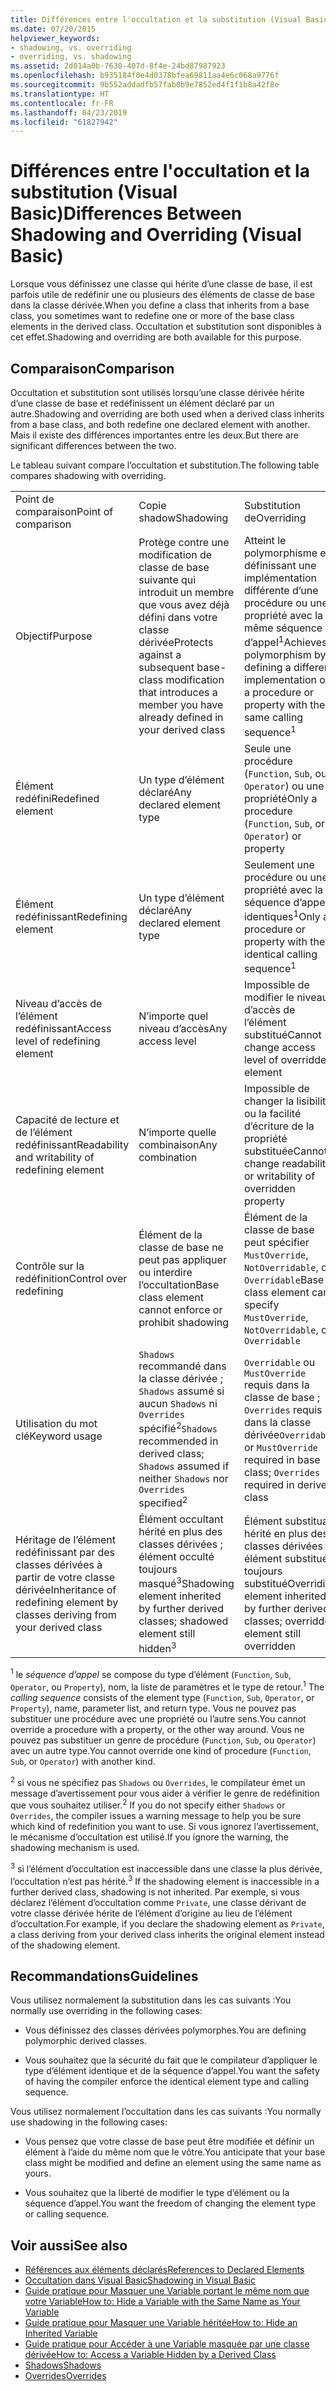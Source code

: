 ```yaml
---
title: Différences entre l'occultation et la substitution (Visual Basic)
ms.date: 07/20/2015
helpviewer_keywords:
- shadowing, vs. overriding
- overriding, vs. shadowing
ms.assetid: 2d014a0b-7630-407d-8f4e-24bd87987923
ms.openlocfilehash: b935184f0e4d0378bfea69811aa4e6c068a9776f
ms.sourcegitcommit: 9b552addadfb57fab0b9e7852ed4f1f1b8a42f8e
ms.translationtype: HT
ms.contentlocale: fr-FR
ms.lasthandoff: 04/23/2019
ms.locfileid: "61827942"
---
```

# <a name="differences-between-shadowing-and-overriding-visual-basic"></a><span data-ttu-id="f4c22-102">Différences entre l'occultation et la substitution (Visual Basic)</span><span class="sxs-lookup"><span data-stu-id="f4c22-102">Differences Between Shadowing and Overriding (Visual Basic)</span></span>
<span data-ttu-id="f4c22-103">Lorsque vous définissez une classe qui hérite d’une classe de base, il est parfois utile de redéfinir une ou plusieurs des éléments de classe de base dans la classe dérivée.</span><span class="sxs-lookup"><span data-stu-id="f4c22-103">When you define a class that inherits from a base class, you sometimes want to redefine one or more of the base class elements in the derived class.</span></span> <span data-ttu-id="f4c22-104">Occultation et substitution sont disponibles à cet effet.</span><span class="sxs-lookup"><span data-stu-id="f4c22-104">Shadowing and overriding are both available for this purpose.</span></span>  
  
## <a name="comparison"></a><span data-ttu-id="f4c22-105">Comparaison</span><span class="sxs-lookup"><span data-stu-id="f4c22-105">Comparison</span></span>  
 <span data-ttu-id="f4c22-106">Occultation et substitution sont utilisés lorsqu’une classe dérivée hérite d’une classe de base et redéfinissent un élément déclaré par un autre.</span><span class="sxs-lookup"><span data-stu-id="f4c22-106">Shadowing and overriding are both used when a derived class inherits from a base class, and both redefine one declared element with another.</span></span> <span data-ttu-id="f4c22-107">Mais il existe des différences importantes entre les deux.</span><span class="sxs-lookup"><span data-stu-id="f4c22-107">But there are significant differences between the two.</span></span>  
  
 <span data-ttu-id="f4c22-108">Le tableau suivant compare l’occultation et substitution.</span><span class="sxs-lookup"><span data-stu-id="f4c22-108">The following table compares shadowing with overriding.</span></span>  
  
||||  
|---|---|---|  
|<span data-ttu-id="f4c22-109">Point de comparaison</span><span class="sxs-lookup"><span data-stu-id="f4c22-109">Point of comparison</span></span>|<span data-ttu-id="f4c22-110">Copie shadow</span><span class="sxs-lookup"><span data-stu-id="f4c22-110">Shadowing</span></span>|<span data-ttu-id="f4c22-111">Substitution de</span><span class="sxs-lookup"><span data-stu-id="f4c22-111">Overriding</span></span>|  
|<span data-ttu-id="f4c22-112">Objectif</span><span class="sxs-lookup"><span data-stu-id="f4c22-112">Purpose</span></span>|<span data-ttu-id="f4c22-113">Protège contre une modification de classe de base suivante qui introduit un membre que vous avez déjà défini dans votre classe dérivée</span><span class="sxs-lookup"><span data-stu-id="f4c22-113">Protects against a subsequent base-class modification that introduces a member you have already defined in your derived class</span></span>|<span data-ttu-id="f4c22-114">Atteint le polymorphisme en définissant une implémentation différente d’une procédure ou une propriété avec la même séquence d’appel<sup>1</sup></span><span class="sxs-lookup"><span data-stu-id="f4c22-114">Achieves polymorphism by defining a different implementation of a procedure or property with the same calling sequence<sup>1</sup></span></span>|  
|<span data-ttu-id="f4c22-115">Élément redéfini</span><span class="sxs-lookup"><span data-stu-id="f4c22-115">Redefined element</span></span>|<span data-ttu-id="f4c22-116">Un type d’élément déclaré</span><span class="sxs-lookup"><span data-stu-id="f4c22-116">Any declared element type</span></span>|<span data-ttu-id="f4c22-117">Seule une procédure (`Function`, `Sub`, ou `Operator`) ou une propriété</span><span class="sxs-lookup"><span data-stu-id="f4c22-117">Only a procedure (`Function`, `Sub`, or `Operator`) or property</span></span>|  
|<span data-ttu-id="f4c22-118">Élément redéfinissant</span><span class="sxs-lookup"><span data-stu-id="f4c22-118">Redefining element</span></span>|<span data-ttu-id="f4c22-119">Un type d’élément déclaré</span><span class="sxs-lookup"><span data-stu-id="f4c22-119">Any declared element type</span></span>|<span data-ttu-id="f4c22-120">Seulement une procédure ou une propriété avec la séquence d’appel identiques<sup>1</sup></span><span class="sxs-lookup"><span data-stu-id="f4c22-120">Only a procedure or property with the identical calling sequence<sup>1</sup></span></span>|  
|<span data-ttu-id="f4c22-121">Niveau d’accès de l’élément redéfinissant</span><span class="sxs-lookup"><span data-stu-id="f4c22-121">Access level of redefining element</span></span>|<span data-ttu-id="f4c22-122">N’importe quel niveau d’accès</span><span class="sxs-lookup"><span data-stu-id="f4c22-122">Any access level</span></span>|<span data-ttu-id="f4c22-123">Impossible de modifier le niveau d’accès de l’élément substitué</span><span class="sxs-lookup"><span data-stu-id="f4c22-123">Cannot change access level of overridden element</span></span>|  
|<span data-ttu-id="f4c22-124">Capacité de lecture et de l’élément redéfinissant</span><span class="sxs-lookup"><span data-stu-id="f4c22-124">Readability and writability of redefining element</span></span>|<span data-ttu-id="f4c22-125">N’importe quelle combinaison</span><span class="sxs-lookup"><span data-stu-id="f4c22-125">Any combination</span></span>|<span data-ttu-id="f4c22-126">Impossible de changer la lisibilité ou la facilité d’écriture de la propriété substituée</span><span class="sxs-lookup"><span data-stu-id="f4c22-126">Cannot change readability or writability of overridden property</span></span>|  
|<span data-ttu-id="f4c22-127">Contrôle sur la redéfinition</span><span class="sxs-lookup"><span data-stu-id="f4c22-127">Control over redefining</span></span>|<span data-ttu-id="f4c22-128">Élément de la classe de base ne peut pas appliquer ou interdire l’occultation</span><span class="sxs-lookup"><span data-stu-id="f4c22-128">Base class element cannot enforce or prohibit shadowing</span></span>|<span data-ttu-id="f4c22-129">Élément de la classe de base peut spécifier `MustOverride`, `NotOverridable`, ou `Overridable`</span><span class="sxs-lookup"><span data-stu-id="f4c22-129">Base class element can specify `MustOverride`, `NotOverridable`, or `Overridable`</span></span>|  
|<span data-ttu-id="f4c22-130">Utilisation du mot clé</span><span class="sxs-lookup"><span data-stu-id="f4c22-130">Keyword usage</span></span>|<span data-ttu-id="f4c22-131">`Shadows` recommandé dans la classe dérivée ; `Shadows` assumé si aucun `Shadows` ni `Overrides` spécifié<sup>2</sup></span><span class="sxs-lookup"><span data-stu-id="f4c22-131">`Shadows` recommended in derived class; `Shadows` assumed if neither `Shadows` nor `Overrides` specified<sup>2</sup></span></span>|<span data-ttu-id="f4c22-132">`Overridable` ou `MustOverride` requis dans la classe de base ; `Overrides` requis dans la classe dérivée</span><span class="sxs-lookup"><span data-stu-id="f4c22-132">`Overridable` or `MustOverride` required in base class; `Overrides` required in derived class</span></span>|  
|<span data-ttu-id="f4c22-133">Héritage de l’élément redéfinissant par des classes dérivées à partir de votre classe dérivée</span><span class="sxs-lookup"><span data-stu-id="f4c22-133">Inheritance of redefining element by classes deriving from your derived class</span></span>|<span data-ttu-id="f4c22-134">Élément occultant hérité en plus des classes dérivées ; élément occulté toujours masqué<sup>3</sup></span><span class="sxs-lookup"><span data-stu-id="f4c22-134">Shadowing element inherited by further derived classes; shadowed element still hidden<sup>3</sup></span></span>|<span data-ttu-id="f4c22-135">Élément substituant hérité en plus des classes dérivées ; élément substitué toujours substitué</span><span class="sxs-lookup"><span data-stu-id="f4c22-135">Overriding element inherited by further derived classes; overridden element still overridden</span></span>|  
  
 <span data-ttu-id="f4c22-136"><sup>1</sup> le *séquence d’appel* se compose du type d’élément (`Function`, `Sub`, `Operator`, ou `Property`), nom, la liste de paramètres et le type de retour.</span><span class="sxs-lookup"><span data-stu-id="f4c22-136"><sup>1</sup> The *calling sequence* consists of the element type (`Function`, `Sub`, `Operator`, or `Property`), name, parameter list, and return type.</span></span> <span data-ttu-id="f4c22-137">Vous ne pouvez pas substituer une procédure avec une propriété ou l’autre sens.</span><span class="sxs-lookup"><span data-stu-id="f4c22-137">You cannot override a procedure with a property, or the other way around.</span></span> <span data-ttu-id="f4c22-138">Vous ne pouvez pas substituer un genre de procédure (`Function`, `Sub`, ou `Operator`) avec un autre type.</span><span class="sxs-lookup"><span data-stu-id="f4c22-138">You cannot override one kind of procedure (`Function`, `Sub`, or `Operator`) with another kind.</span></span>  
  
 <span data-ttu-id="f4c22-139"><sup>2</sup> si vous ne spécifiez pas `Shadows` ou `Overrides`, le compilateur émet un message d’avertissement pour vous aider à vérifier le genre de redéfinition que vous souhaitez utiliser.</span><span class="sxs-lookup"><span data-stu-id="f4c22-139"><sup>2</sup> If you do not specify either `Shadows` or `Overrides`, the compiler issues a warning message to help you be sure which kind of redefinition you want to use.</span></span> <span data-ttu-id="f4c22-140">Si vous ignorez l’avertissement, le mécanisme d’occultation est utilisé.</span><span class="sxs-lookup"><span data-stu-id="f4c22-140">If you ignore the warning, the shadowing mechanism is used.</span></span>  
  
 <span data-ttu-id="f4c22-141"><sup>3</sup> si l’élément d’occultation est inaccessible dans une classe la plus dérivée, l’occultation n’est pas hérité.</span><span class="sxs-lookup"><span data-stu-id="f4c22-141"><sup>3</sup> If the shadowing element is inaccessible in a further derived class, shadowing is not inherited.</span></span> <span data-ttu-id="f4c22-142">Par exemple, si vous déclarez l’élément d’occultation comme `Private`, une classe dérivant de votre classe dérivée hérite de l’élément d’origine au lieu de l’élément d’occultation.</span><span class="sxs-lookup"><span data-stu-id="f4c22-142">For example, if you declare the shadowing element as `Private`, a class deriving from your derived class inherits the original element instead of the shadowing element.</span></span>  
  
## <a name="guidelines"></a><span data-ttu-id="f4c22-143">Recommandations</span><span class="sxs-lookup"><span data-stu-id="f4c22-143">Guidelines</span></span>  
 <span data-ttu-id="f4c22-144">Vous utilisez normalement la substitution dans les cas suivants :</span><span class="sxs-lookup"><span data-stu-id="f4c22-144">You normally use overriding in the following cases:</span></span>  
  
- <span data-ttu-id="f4c22-145">Vous définissez des classes dérivées polymorphes.</span><span class="sxs-lookup"><span data-stu-id="f4c22-145">You are defining polymorphic derived classes.</span></span>  
  
- <span data-ttu-id="f4c22-146">Vous souhaitez que la sécurité du fait que le compilateur d’appliquer le type d’élément identique et de la séquence d’appel.</span><span class="sxs-lookup"><span data-stu-id="f4c22-146">You want the safety of having the compiler enforce the identical element type and calling sequence.</span></span>  
  
 <span data-ttu-id="f4c22-147">Vous utilisez normalement l’occultation dans les cas suivants :</span><span class="sxs-lookup"><span data-stu-id="f4c22-147">You normally use shadowing in the following cases:</span></span>  
  
- <span data-ttu-id="f4c22-148">Vous pensez que votre classe de base peut être modifiée et définir un élément à l’aide du même nom que le vôtre.</span><span class="sxs-lookup"><span data-stu-id="f4c22-148">You anticipate that your base class might be modified and define an element using the same name as yours.</span></span>  
  
- <span data-ttu-id="f4c22-149">Vous souhaitez que la liberté de modifier le type d’élément ou la séquence d’appel.</span><span class="sxs-lookup"><span data-stu-id="f4c22-149">You want the freedom of changing the element type or calling sequence.</span></span>  
  
## <a name="see-also"></a><span data-ttu-id="f4c22-150">Voir aussi</span><span class="sxs-lookup"><span data-stu-id="f4c22-150">See also</span></span>

- [<span data-ttu-id="f4c22-151">Références aux éléments déclarés</span><span class="sxs-lookup"><span data-stu-id="f4c22-151">References to Declared Elements</span></span>](../../../../visual-basic/programming-guide/language-features/declared-elements/references-to-declared-elements.md)
- [<span data-ttu-id="f4c22-152">Occultation dans Visual Basic</span><span class="sxs-lookup"><span data-stu-id="f4c22-152">Shadowing in Visual Basic</span></span>](../../../../visual-basic/programming-guide/language-features/declared-elements/shadowing.md)
- [<span data-ttu-id="f4c22-153">Guide pratique pour Masquer une Variable portant le même nom que votre Variable</span><span class="sxs-lookup"><span data-stu-id="f4c22-153">How to: Hide a Variable with the Same Name as Your Variable</span></span>](../../../../visual-basic/programming-guide/language-features/declared-elements/how-to-hide-a-variable-with-the-same-name-as-your-variable.md)
- [<span data-ttu-id="f4c22-154">Guide pratique pour Masquer une Variable héritée</span><span class="sxs-lookup"><span data-stu-id="f4c22-154">How to: Hide an Inherited Variable</span></span>](../../../../visual-basic/programming-guide/language-features/declared-elements/how-to-hide-an-inherited-variable.md)
- [<span data-ttu-id="f4c22-155">Guide pratique pour Accéder à une Variable masquée par une classe dérivée</span><span class="sxs-lookup"><span data-stu-id="f4c22-155">How to: Access a Variable Hidden by a Derived Class</span></span>](../../../../visual-basic/programming-guide/language-features/declared-elements/how-to-access-a-variable-hidden-by-a-derived-class.md)
- [<span data-ttu-id="f4c22-156">Shadows</span><span class="sxs-lookup"><span data-stu-id="f4c22-156">Shadows</span></span>](../../../../visual-basic/language-reference/modifiers/shadows.md)
- [<span data-ttu-id="f4c22-157">Overrides</span><span class="sxs-lookup"><span data-stu-id="f4c22-157">Overrides</span></span>](../../../../visual-basic/language-reference/modifiers/overrides.md)
